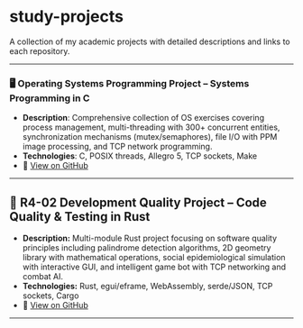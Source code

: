 # study-projects
A collection of my academic projects with detailed descriptions and links to each repository.

---

### 🖥️ Operating Systems Programming Project – Systems Programming in C
- **Description**: Comprehensive collection of OS exercises covering process management, multi-threading with 300+ concurrent entities, synchronization mechanisms (mutex/semaphores), file I/O with PPM image processing, and TCP network programming.
- **Technologies**: C, POSIX threads, Allegro 5, TCP sockets, Make
- 🔗 [View on GitHub](https://github.com/Kyagoat/study_C)

---

## 🚀 **R4-02 Development Quality Project** – Code Quality & Testing in Rust
- **Description:** Multi-module Rust project focusing on software quality principles including palindrome detection algorithms, 2D geometry library with mathematical operations, social epidemiological simulation with interactive GUI, and intelligent game bot with TCP networking and combat AI.
- **Technologies:** Rust, egui/eframe, WebAssembly, serde/JSON, TCP sockets, Cargo  
- 🔗 [View on GitHub](https://github.com/Kyagoat/study_dev_quality)

---
